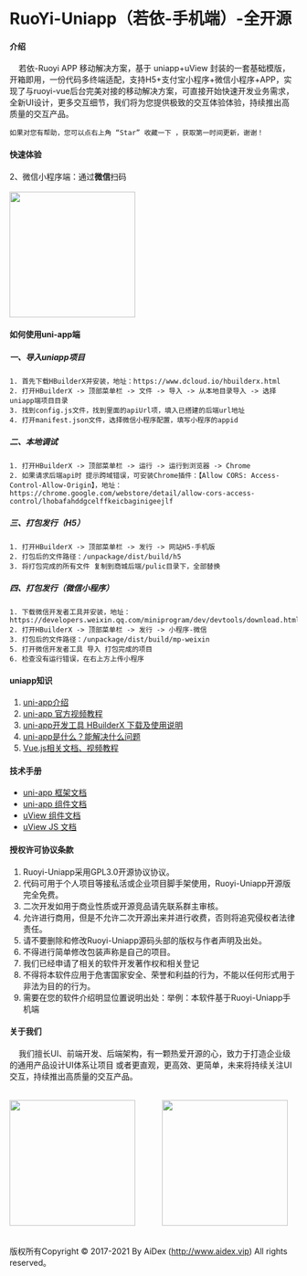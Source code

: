 # RuoYi-Uniapp（若依-手机端）-全开源

#### 介绍
&nbsp; &nbsp; 若依-Ruoyi APP 移动解决方案，基于 uniapp+uView 封装的一套基础模版，开箱即用，一份代码多终端适配，支持H5+支付宝小程序+微信小程序+APP，实现了与ruoyi-vue后台完美对接的移动解决方案，可直接开始快速开发业务需求，全新UI设计，更多交互细节，我们将为您提供极致的交互体验体验，持续推出高质量的交互产品。

    如果对您有帮助，您可以点右上角 “Star” 收藏一下 ，获取第一时间更新，谢谢！

#### 快速体验

2、微信小程序端：通过**微信**扫码<br><br>
<img src="https://jeesite.com/assets/images/wx_app.jpg" width="220" height="220" >

#### 如何使用uni-app端

##### 一、导入uniapp项目

    1. 首先下载HBuilderX并安装，地址：https://www.dcloud.io/hbuilderx.html
    2. 打开HBuilderX -> 顶部菜单栏 -> 文件 -> 导入 -> 从本地目录导入 -> 选择uniapp端项目目录
    3. 找到config.js文件，找到里面的apiUrl项，填入已搭建的后端url地址
    4. 打开manifest.json文件，选择微信小程序配置，填写小程序的appid

##### 二、本地调试

    1. 打开HBuilderX -> 顶部菜单栏 -> 运行 -> 运行到浏览器 -> Chrome
    2. 如果请求后端api时 提示跨域错误，可安装Chrome插件：【Allow CORS: Access-Control-Allow-Origin】，地址：https://chrome.google.com/webstore/detail/allow-cors-access-control/lhobafahddgcelffkeicbaginigeejlf

##### 三、打包发行（H5）

    1. 打开HBuilderX -> 顶部菜单栏 -> 发行 -> 网站H5-手机版
    2. 打包后的文件路径：/unpackage/dist/build/h5
    3. 将打包完成的所有文件 复制到商城后端/pulic目录下，全部替换

##### 四、打包发行（微信小程序）

    1. 下载微信开发者工具并安装，地址：https://developers.weixin.qq.com/miniprogram/dev/devtools/download.html
    2. 打开HBuilderX -> 顶部菜单栏 -> 发行 -> 小程序-微信
    3. 打包后的文件路径：/unpackage/dist/build/mp-weixin
    5. 打开微信开发者工具 导入 打包完成的项目
    6. 检查没有运行错误，在右上方上传小程序

#### uniapp知识

1. <a href="https://uniapp.dcloud.io/README" target="blank">uni-app介绍</a>
2. <a href="https://ke.qq.com/course/3169971" target="blank">uni-app 官方视频教程</a>
3. <a href="https://www.dcloud.io/hbuilderx.html" target="blank">uni-app开发工具 HBuilderX 下载及使用说明</a>
4. <a href="http://ask.dcloud.net.cn/article/35657" target="blank">uni-app是什么？能解决什么问题</a>
5. <a href="https://uniapp.dcloud.io/vue-basics" target="blank">Vue.js相关文档、视频教程</a>

#### 技术手册

* <a href="https://uniapp.dcloud.io/collocation/pages" target="blank">uni-app 框架文档</a>
* <a href="https://uniapp.dcloud.io/component/README" target="blank">uni-app 组件文档</a>
* <a href="https://uviewui.com/components/intro.html" target="blank">uView 组件文档</a>
* <a href="https://uviewui.com/js/intro.html" target="blank">uView JS 文档</a>

#### 授权许可协议条款

1. Ruoyi-Uniapp采用GPL3.0开源协议协议。
2. 代码可用于个人项目等接私活或企业项目脚手架使用，Ruoyi-Uniapp开源版完全免费。
3. 二次开发如用于商业性质或开源竞品请先联系群主审核。
4. 允许进行商用，但是不允许二次开源出来并进行收费，否则将追究侵权者法律责任。
5. 请不要删除和修改Ruoyi-Uniapp源码头部的版权与作者声明及出处。
6. 不得进行简单修改包装声称是自己的项目。
7. 我们已经申请了相关的软件开发著作权和相关登记
8. 不得将本软件应用于危害国家安全、荣誉和利益的行为，不能以任何形式用于非法为目的的行为。
6. 需要在您的软件介绍明显位置说明出处：举例：本软件基于Ruoyi-Uniapp手机端

#### 关于我们

&nbsp; &nbsp; 我们擅长UI、前端开发、后端架构，有一颗热爱开源的心，致力于打造企业级的通用产品设计UI体系让项目
或者更直观，更高效、更简单，未来将持续关注UI交互，持续推出高质量的交互产品。
######
<img src="http://www.aidex.vip/assets/img/wx.jpg" width="220" height="220" >&nbsp; &nbsp; &nbsp; &nbsp; &nbsp; &nbsp;
<img src="http://www.aidex.vip/assets/img/GZH.jpg" width="220" height="220" >&nbsp; &nbsp; &nbsp;&nbsp; &nbsp; &nbsp; 

版权所有Copyright © 2017-2021 By AiDex (http://www.aidex.vip) All rights reserved。
